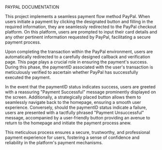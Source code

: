 PAYPAL DOCUMENTATION

This project implements a seamless payment flow method PayPal. When users initiate a payment by clicking the designated button and filling in the required information, they are seamlessly redirected to the PayPal checkout platform. On this platform, users are prompted to input their card details and any other pertinent information requested by PayPal, facilitating a secure payment process.

Upon completing the transaction within the PayPal environment, users are automatically redirected to a carefully designed callback and verification page. This page plays a crucial role in ensuring the payment's success. During this phase, the paymentID associated with the user's transaction is meticulously verified to ascertain whether PayPal has successfully executed the payment. 

In the event that the paymentID status indicates success, users are greeted with a reassuring "Payment Successful" message prominently displayed on the screen. Additionally, a strategically placed button allows them to seamlessly navigate back to the homepage, ensuring a smooth user experience. Conversely, should the paymentID status indicate a failure, users are presented with a tactfully phrased "Payment Unsuccessful" message, accompanied by a user-friendly button providing an avenue to return to the homepage and initiate the payment process anew.

This meticulous process ensures a secure, trustworthy, and professional payment experience for users, fostering a sense of confidence and reliability in the platform's payment mechanisms.
